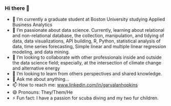 ### Hi there 👋

- 🔭 I’m currently a graduate student at Boston University studying Applied Business Analytics
- 🌱 I’m passionate about data science. Currently, learning about relational and non-relational database, the collection, manipulation, and tidying of data, data visualizations, API building, R, Python, statistical analysis of data, time series forecasting, Simple linear and multiple linear regression modeling, and data mining.
- 👯 I’m looking to collaborate with other professionals inside and outside the data science field; especially, at the intersection of climate change and alternative energy
- 🤔 I’m looking to learn from others perspectives and shared knowledge.
- 💬 Ask me about anything...
- 📫 How to reach me: www.linkedin.com/in/garyalanhopkins
- 😄 Pronouns: They/Them/He
- ⚡ Fun fact: I have a passion for scuba diving and my two fur children.
